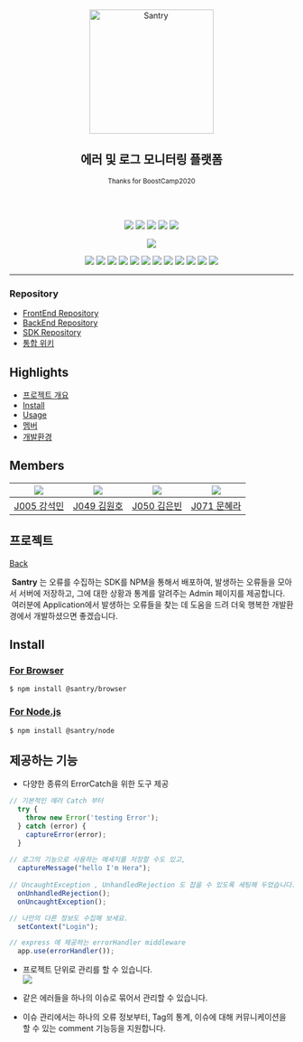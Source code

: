 <div align="center">
	<br>
	<br>
	<img height="220" src="media/santry-1.png" alt="Santry">
	<h2 align="center">에러 및 로그 모니터링 플랫폼
	</h2>
	<p align="center"><sup>Thanks for BoostCamp2020</sup></p>
	<br>
	<br>

<!--레포 정보-->
![](https://img.shields.io/github/commit-activity/w/boostcamp-2020/Project11-A-Web-FE-Performance-Monitoring-SDK)
![](https://img.shields.io/github/repo-size/boostcamp-2020/Project11-A-Web-FE-Performance-Monitoring-SDK)
![](https://img.shields.io/github/languages/code-size/boostcamp-2020/Project11-A-Web-FE-Performance-Monitoring-SDK)
![](https://img.shields.io/github/issues/boostcamp-2020/Project11-A-Web-FE-Performance-Monitoring-SDK)
![](https://img.shields.io/github/last-commit/boostcamp-2020/Project11-A-Web-FE-Performance-Monitoring-SDK)

![](https://i.imgur.com/j94i246.png)

<!--기술 스택-->
![](https://img.shields.io/badge/TypeScript-v4.1.2-%23007ACC?logo=TypeScript) 
![](https://img.shields.io/badge/React-v17.0.1-%2361DAFB?logo=React) 
![](https://img.shields.io/badge/Swagger-v0.7.5-%2385EA2D?logo=Swagger)
![](https://img.shields.io/badge/MongoDB-v3.6.3-%2347A248?logo=MongoDB)
![](https://img.shields.io/badge/NPM-v6.14.9-%23CB3837?logo=NPM)
![](https://img.shields.io/badge/JWT-v8.5.1-%23000000?logo=JSON-Web-Tokens)
![](https://img.shields.io/badge/Webpack-v5.8.0-%238DD6F9?logo=webpack)
![](https://img.shields.io/badge/Babel-v7.12.9-%23F9DC3E?logo=Babel)
![](https://img.shields.io/badge/NCP-Server-7ed161?logo=NativeScript)
![](https://img.shields.io/badge/ESLint-v7.14.0-%234B32C3?logo=ESLint)
![](https://img.shields.io/badge/Prettier-v2.2.1-%23F7B93E?logo=Prettier)
![](https://img.shields.io/badge/VSCode-v1.51.1-%23007ACC?logo=Visual-studio-code)

</div>

---

### Repository
- [FrontEnd Repository](https://github.com/boostcamp-2020/Project11-A-Web-FE-Performance-Monitoring-admin)
- [BackEnd Repository](https://github.com/boostcamp-2020/Project11-A-Web-FE-Performance-Monitoring-server)
- [SDK Repository](https://github.com/boostcamp-2020/Project11-A-Web-FE-Performance-Monitoring-SDK)
- [통합 위키](https://github.com/boostcamp-2020/Project11-A-Web-FE-Performance-Monitoring-SDK/wiki)

## Highlights

- [프로젝트 개요](#프로젝트)
- [Install](#Install)
- [Usage](#사용법)
- [멤버](#멤버)
- [개발환경](#개발환경)


## Members
|[![](https://github.com/kangsukmin.png)](https://github.com/kangsukmin)|[![](https://github.com/gitdog01.png)](https://github.com/gitdog01)|[![](https://github.com/Eunbin-Kim.png)](https://github.com/Eunbin-Kim)|[![](https://github.com/maong0927.png)](https://github.com/maong0927)|
:---:|:---:|:---:|:---:
|[J005 강석민](https://github.com/kangsukmin)|[J049 김원호](https://github.com/gitdog01)|[J050 김은빈](https://github.com/Eunbin-Kim)|[J071 문혜라](https://github.com/maong0927)|


## 프로젝트 

[Back](#Highlights)

&nbsp;**Santry** 는 오류를 수집하는 SDK를 NPM을 통해서 배포하여, 발생하는 오류들을 모아서 서버에 저장하고, 그에 대한 상황과 통계를 알려주는 Admin 페이지를 제공합니다. 
&nbsp;여러분에 Application에서 발생하는 오류들을 찾는 데 도움을 드려 더욱 행복한 개발환경에서 개발하셨으면 좋겠습니다.
 
## Install

### [For Browser](https://www.npmjs.com/package/@santry/browser)
```
$ npm install @santry/browser
```
### [For Node.js](https://www.npmjs.com/package/@santry/browser) 
```
$ npm install @santry/node
```

## 제공하는 기능

- 다양한 종류의 ErrorCatch을 위한 도구 제공
```jsx
// 기본적인 에러 Catch 부터
  try {
    throw new Error('testing Error');
  } catch (error) {
    captureError(error);
  }
  
// 로그의 기능으로 사용하는 메세지를 저장할 수도 있고,
  captureMessage("hello I'm Hera");
  
// UncaughtException , UnhandledRejection 도 잡을 수 있도록 세팅해 두었습니다.
  onUnhandledRejection();
  onUncaughtException();

// 나만의 다른 정보도 수집해 보세요.
  setContext("Login");

// express 에 제공하는 errorHandler middleware
  app.use(errorHandler());


```

- 프로젝트 단위로 관리를 할 수 있습니다.<br>
![](https://i.imgur.com/76x1vlR.jpg)

- 같은 에러들을 하나의 이슈로 묶어서 관리할 수 있습니다.

- 이슈 관리에서는 하나의 오류 정보부터, Tag의 통계, 이슈에 대해 커뮤니케이션을 할 수 있는 comment 기능등을 지원합니다.
 


